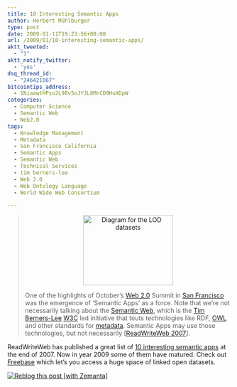 ```yaml
---
title: 10 Interesting Semantic Apps
author: Herbert Mühlburger
type: post
date: 2009-01-11T19:23:56+00:00
url: /2009/01/10-interesting-semantic-apps/
aktt_tweeted:
  - "1"
aktt_notify_twitter:
  - 'yes'
dsq_thread_id:
  - "246421067"
bitcointips_address:
  - 1NiaawtHPso2L98v5oJYJL8MnCD9HuXDpW
categories:
  - Computer Science
  - Semantic Web
  - Web2.0
tags:
  - Knowledge Management
  - Metadata
  - San Francisco California
  - Semantic Apps
  - Semantic Web
  - Technical Services
  - tim berners-lee
  - Web 2.0
  - Web Ontology Language
  - World Wide Web Consortium

---
```

<blockquote style="text-align: left;">
  <div class="zemanta-img zemanta-action-dragged">
    <p style="text-align: center;">
      <a href="http://en.wikipedia.org/wiki/Image:Linking-Open-Data-diagram_2008-03-31.png"><img class="aligncenter" title="Diagram for the Linking Open Data Datasets" src="http://upload.wikimedia.org/wikipedia/en/thumb/5/55/Linking-Open-Data-diagram_2008-03-31.png/202px-Linking-Open-Data-diagram_2008-03-31.png" alt="Diagram for the LOD datasets" width="202" height="158" /></a>
    </p>
  </div>
  
  <p>
    One of the highlights of October&#8217;s <a class="zem_slink" title="Web 2.0" rel="wikipedia" href="http://en.wikipedia.org/wiki/Web_2.0">Web 2.0</a> Summit in <a class="zem_slink" title="San Francisco, California" rel="geolocation" href="http://maps.google.com/maps?ll=37.7793,-122.4192&spn=0.1,0.1&q=37.7793,-122.4192%20%28San%20Francisco%2C%20California%29&t=h">San Francisco</a> was the emergence of &#8216;Semantic Apps&#8217; as a force. Note that we&#8217;re not necessarily talking about the <a class="zem_slink" title="Semantic Web" rel="wikipedia" href="http://en.wikipedia.org/wiki/Semantic_Web">Semantic Web</a>, which is the <a class="zem_slink" title="Tim Berners-Lee" rel="homepage" href="http://www.w3.org/People/Berners-Lee/">Tim Berners-Lee</a> <a class="zem_slink" title="World Wide Web Consortium" rel="homepage" href="http://www.w3.org/">W3C</a> led initiative that touts technologies like RDF, <a class="zem_slink" title="Web Ontology Language" rel="wikipedia" href="http://en.wikipedia.org/wiki/Web_Ontology_Language">OWL</a> and other standards for <a class="zem_slink" title="Metadata" rel="wikipedia" href="http://en.wikipedia.org/wiki/Metadata">metadata</a>. Semantic Apps may use those technologies, but not necessarily [<a href="http://www.readwriteweb.com/archives/10_semantic_apps_to_watch.php" target="_blank">ReadWriteWeb 2007</a>].
  </p>
</blockquote>

<p style="text-align: left;">
  ReadWriteWeb has published a great list of <a title="10 interesting semantic apps to watch" href="http://www.readwriteweb.com/archives/10_semantic_apps_to_watch.php" target="_blank">10 interesting semantic apps</a> at the end of 2007. Now in year 2009 some of them have matured. Check out <a title="Freebase" href="http://www.freebase.com" target="_blank">Freebase</a> which let&#8217;s you access a huge space of linked open datasets.
</p>

<div class="zemanta-pixie">
  <a class="zemanta-pixie-a" title="Zemified by Zemanta" href="http://reblog.zemanta.com/zemified/a08b1370-9dc6-41ae-b22c-65fe39f48ec0/"><img class="zemanta-pixie-img" src="http://img.zemanta.com/reblog_e.png?x-id=a08b1370-9dc6-41ae-b22c-65fe39f48ec0" alt="Reblog this post [with Zemanta]" /></a>
</div>